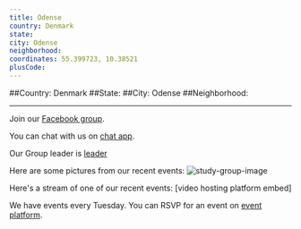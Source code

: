 ```yaml
---
title: Odense
country: Denmark
state: 
city: Odense
neighborhood: 
coordinates: 55.399723, 10.38521
plusCode:
---
```


##Country: Denmark
##State: 
##City: Odense
##Neighborhood: 
*****
Join our [Facebook group](https://www.facebook.com/groups/free.code.camp.odense).

You can chat with us on [chat app]().

Our Group leader is [leader]()

Here are some pictures from our recent events:
![study-group-image]()

Here's a stream of one of our recent events:
[video hosting platform embed]

We have events every Tuesday. You can RSVP for an event on [event platform]().
